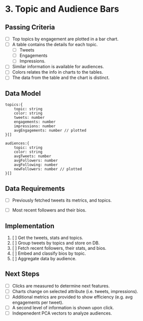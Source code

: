 # 3. Topic and Audience Bars

## Passing Criteria
- [ ] Top topics by engagement are plotted in a bar chart.
- [ ] A table contains the details for each topic.
    - [ ] Tweets
    - [ ] Engagements
    - [ ] Impressions.
- [ ] Similar information is available for audiences.
- [ ] Colors relates the info in charts to the tables.
- [ ] The data from the table and the chart is distinct.

## Data Model

```
topics:{
    topic: string
    color: string
    tweets: number
    engagements: number
    impressions: number
    avgEngagements: number // plotted
}[]

audiences:{
    topic: string
    color: string
    avgTweets: number
    avgFollowers: number
    avgFollowing: number
    newFollowers: number // plotted
}[]
```

## Data Requirements
- [ ] Previously fetched tweets its metrics, and topics.
- [ ] Most recent followers and their bios.


## Implementation
1. [ ] Get the tweets, stats and topics.
2. [ ] Group tweets by topics and store on DB.
3. [ ] Fetch recent followers, their stats, and bios.
4. [ ] Embed and classify bios by topic.
5. [ ] Aggregate data by audience.


## Next Steps
* [ ] Clicks are measured to determine next features.
* [ ] Charts change on selected attribute (i.e. tweets, impressions).
* [ ] Additional metrics are provided to show efficiency (e.g. avg engagements per tweet).
* [ ] A second level of information is shown upon click.
* [ ] Indepenedent PCA vectors to analyze audiences.
